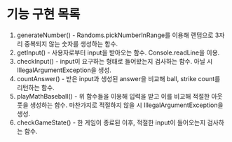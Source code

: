 # 기능 구현 목록

1. generateNumber() - Randoms.pickNumberInRange를 이용해 랜덤으로 3자리 중복되지 않는 숫자를 생성하는 함수.
2. getInput() - 사용자로부터 input을 받아오는 함수. Console.readLine을 이용.
3. checkInput() - input이 요구하는 형태로 들어왔는지 검사하는 함수. 아닐 시 IllegalArgumentException을 생성.
4. countAnswer() - 받은 input과 생성된 answer을 비교해 ball, strike count를 리턴하는 함수.
5. playMathBaseball() - 위 함수들을 이용해 입력을 받고 이를 비교해 적절한 아웃풋을 생성하는 함수. 마찬가지로 적절하지 않을 시 IllegalArgumentException을 생성.
6. checkGameState() - 한 게임이 종료된 이후, 적절한 input이 들어오는지 검사하는 함수.